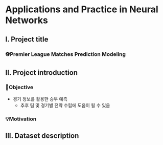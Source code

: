 # Applications and Practice in Neural Networks

## I. Project title
### ⚽Premier League Matches Prediction Modeling

## II. Project introduction

### 📌Objective
- 경기 정보를 활용한 승부 예측
    - 추후 팀 및 경기별 전략 수립에 도움이 될 수 있음

### 💡Motivation

## III. Dataset description
